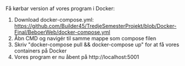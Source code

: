 Få kørbar version af vores program i Docker:

1. Download docker-compose.yml: https://github.com/Builder45/TredjeSemesterProjekt/blob/Docker-Final/BeboerWeb/docker-compose.yml
2. Åbn CMD og navigér til samme mappe som compose filen
3. Skriv "docker-compose pull && docker-compose up" for at få vores containers på Docker
4. Vores program er nu åbent på http://localhost:5001

